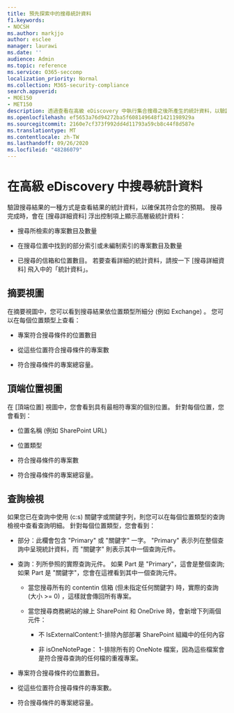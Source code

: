 ```yaml
---
title: 預先探索中的搜尋統計資料
f1.keywords:
- NOCSH
ms.author: markjjo
author: esclee
manager: laurawi
ms.date: ''
audience: Admin
ms.topic: reference
ms.service: O365-seccomp
localization_priority: Normal
ms.collection: M365-security-compliance
search.appverid:
- MOE150
- MET150
description: 透過查看在高級 eDiscovery 中執行集合搜尋之後所產生的統計資料，以驗證搜尋結果。
ms.openlocfilehash: ef5653a76d94272ba5f608149648f1421198929a
ms.sourcegitcommit: 2160e7cf373f992dd4d11793a59cb8c44f8d587e
ms.translationtype: MT
ms.contentlocale: zh-TW
ms.lasthandoff: 09/26/2020
ms.locfileid: "48286079"
---
```

# <a name="search-statistics-in-advanced-ediscovery"></a>在高級 eDiscovery 中搜尋統計資料

驗證搜尋結果的一種方式是查看結果的統計資料，以確保其符合您的預期。 搜尋完成時，會在 [搜尋詳細資料] 浮出控制項上顯示高層級統計資料：

- 搜尋所檢索的專案數目及數量

- 在搜尋位置中找到的部分索引或未編制索引的專案數目及數量

- 已搜尋的信箱和位置數目。
若要查看詳細的統計資料，請按一下 [搜尋詳細資料] 飛入中的「統計資料」。

## <a name="summary-view"></a>摘要視圖

在摘要視圖中，您可以看到搜尋結果依位置類型所細分 (例如 Exchange) 。 您可以在每個位置類型上查看：

- 專案符合搜尋條件的位置數目

- 從這些位置符合搜尋條件的專案數

- 符合搜尋條件的專案總容量。

## <a name="top-locations-view"></a>頂端位置視圖

在 [頂端位置] 視圖中，您會看到具有最相符專案的個別位置。 針對每個位置，您會看到：

- 位置名稱 (例如 SharePoint URL) 

- 位置類型

- 符合搜尋條件的專案數

- 符合搜尋條件的專案總容量。

## <a name="queries-view"></a>查詢檢視

如果您已在查詢中使用 (c:s) 關鍵字或關鍵字列，則您可以在每個位置類型的查詢檢視中查看查詢明細。 針對每個位置類型，您會看到：

- 部分：此欄會包含 "Primary" 或 "關鍵字" 一字。 "Primary" 表示列在整個查詢中呈現統計資料，而 "關鍵字" 則表示其中一個查詢元件。

- 查詢：列所參照的實際查詢元件。 如果 Part 是 "Primary"，這會是整個查詢;如果 Part 是 "關鍵字"，您會在這裡看到其中一個查詢元件。
  
  - 當您搜尋所有的 contentin 信箱 (但未指定任何關鍵字) 時，實際的查詢 (大小 >= 0) ，這樣就會傳回所有專案。
  
  - 當您搜尋商務網站的線上 SharePoint 和 OneDrive 時，會新增下列兩個元件：
    
    - 不 IsExternalContent:1-排除內部部署 SharePoint 組織中的任何內容
    
    - 非 isOneNotePage： 1-排除所有的 OneNote 檔案，因為這些檔案會是符合搜尋查詢的任何檔的重複專案。

- 專案符合搜尋條件的位置數目。

- 從這些位置符合搜尋條件的專案數。

- 符合搜尋條件的專案總容量。
